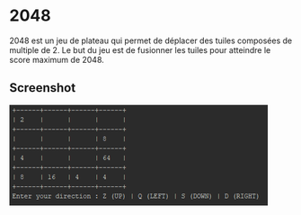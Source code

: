 # 2048

2048 est un jeu de plateau qui permet de déplacer des tuiles composées de multiple de 2. Le but du jeu est de fusionner les tuiles pour atteindre le score maximum de 2048.

## Screenshot
![Screenshot](screenshot.PNG?raw=true)